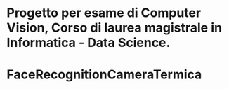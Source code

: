 # Progetto per esame di Computer Vision, Corso di laurea magistrale in Informatica - Data Science.
# FaceRecognitionCameraTermica
 
